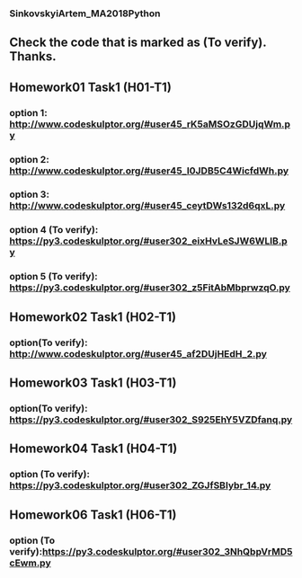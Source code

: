 ### SinkovskyiArtem_MA2018Python

## Сheck the code that is marked as (To verify). Thanks.

## Homework01 Task1 (H01-T1)
### option 1: http://www.codeskulptor.org/#user45_rK5aMSOzGDUjqWm.py
### option 2: http://www.codeskulptor.org/#user45_I0JDB5C4WicfdWh.py
### option 3: http://www.codeskulptor.org/#user45_ceytDWs132d6qxL.py
### option 4 (To verify): https://py3.codeskulptor.org/#user302_eixHvLeSJW6WLIB.py
### option 5 (To verify): https://py3.codeskulptor.org/#user302_z5FitAbMbprwzqO.py

## Homework02 Task1 (H02-T1)
### option(To verify): http://www.codeskulptor.org/#user45_af2DUjHEdH_2.py

## Homework03 Task1 (H03-T1)
### option(To verify): https://py3.codeskulptor.org/#user302_S925EhY5VZDfanq.py

## Homework04 Task1 (H04-T1)
### option (To verify): https://py3.codeskulptor.org/#user302_ZGJfSBIybr_14.py

## Homework06 Task1 (H06-T1)
### option (To verify):https://py3.codeskulptor.org/#user302_3NhQbpVrMD5cEwm.py